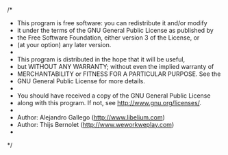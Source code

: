 /*  
 *  This program is free software: you can redistribute it and/or modify 
 *  it under the terms of the GNU General Public License as published by 
 *  the Free Software Foundation, either version 3 of the License, or 
 *  (at your option) any later version. 
 *  
 *  This program is distributed in the hope that it will be useful, 
 *  but WITHOUT ANY WARRANTY; without even the implied warranty of 
 *  MERCHANTABILITY or FITNESS FOR A PARTICULAR PURPOSE.  See the 
 *  GNU General Public License for more details. 
 *  
 *  You should have received a copy of the GNU General Public License 
 *  along with this program.  If not, see <http://www.gnu.org/licenses/>. 
 *  
 *  Author: Alejandro Gallego (http://www.libelium.com)
 *  Author: Thijs Bernolet (http://www.weworkweplay.com)
 *
 */